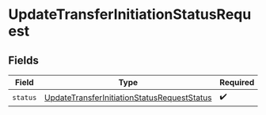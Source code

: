 # UpdateTransferInitiationStatusRequest


## Fields

| Field                                                                                                             | Type                                                                                                              | Required                                                                                                          | Description                                                                                                       |
| ----------------------------------------------------------------------------------------------------------------- | ----------------------------------------------------------------------------------------------------------------- | ----------------------------------------------------------------------------------------------------------------- | ----------------------------------------------------------------------------------------------------------------- |
| `status`                                                                                                          | [UpdateTransferInitiationStatusRequestStatus](../../models/shared/UpdateTransferInitiationStatusRequestStatus.md) | :heavy_check_mark:                                                                                                | N/A                                                                                                               |